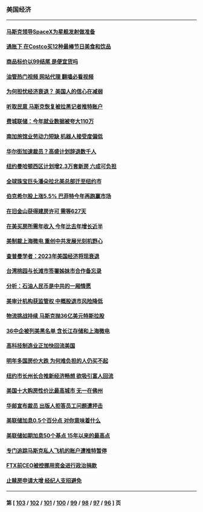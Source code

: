 ### 美国经济
---
#### [马斯克领导SpaceX为星舰发射做准备](../../pages/ncid1078158/n13887210.md?12190445) 
#### [通胀下 在Costco买12种最棒节日美食和饮品](../../pages/ncid1078158/n13883586.md?12190445) 
#### [商品标价以99结尾 是便宜货吗](../../pages/ncid1078158/n13873439.md?12190445) 
#### [油管热门视频 网站代理 翻墙必看视频](http://138.2.39.72:81/youtube.html?epic-marker?12190445)
#### [为何担忧经济衰退？ 美国人的信心在减弱](../../pages/ncid1078158/n13886868.md?12190445) 
#### [听取民意 马斯克恢复被拉黑记者推特账户](../../pages/ncid1078158/n13886819.md?12190445) 
#### [费城联储：今年就业数据被夸大110万](../../pages/ncid1078158/n13886480.md?12190445) 
#### [南加旅馆业劳动力短缺 机器人接受度偏低](../../pages/ncid1078158/n13886520.md?12190445) 
#### [华尔街加速裁员？高盛计划辞退数千人](../../pages/ncid1078158/n13886418.md?12190445) 
#### [纽约曼哈顿西区计划增2.3万套新房 六成可负担](../../pages/ncid1078158/n13885947.md?12190445) 
#### [全球珠宝巨头潘朵拉北美总部迁至纽约市](../../pages/ncid1078158/n13885934.md?12190445) 
#### [伯克希尔股上涨5.5% 巴菲特今年再跑赢市场](../../pages/ncid1078158/n13885909.md?12190445) 
#### [在旧金山获得建房许可 需等627天](../../pages/ncid1078158/n13885946.md?12190445) 
#### [在美买房所需年收入 今年比去年增长近半](../../pages/ncid1078158/n13885927.md?12190445) 
#### [美制裁上海微电 重创中共发展光刻机野心](../../pages/ncid1078158/n13885811.md?12190445) 
#### [查普曼学者：2023年美国经济将现衰退](../../pages/ncid1078158/n13885864.md?12190445) 
#### [台湾桃园与长滩市签署姊妹市合作备忘录](../../pages/ncid1078158/n13885806.md?12190445) 
#### [分析：石油人民币是中共的一厢情愿](../../pages/ncid1078158/n13885034.md?12190445) 
#### [美审计机构获监管权 中概股退市风险降低](../../pages/ncid1078158/n13885778.md?12190445) 
#### [物流挑战持续 马斯克抛36亿美元特斯拉股](../../pages/ncid1078158/n13885513.md?12190445) 
#### [36中企被列美黑名单 含长江存储和上海微电](../../pages/ncid1078158/n13885591.md?12190445) 
#### [高科技制造业正加快回流美国](../../pages/ncid1078158/n13885631.md?12190445) 
#### [明年多国房价大跌 为何难负担的人仍买不起](../../pages/ncid1078158/n13885536.md?12190445) 
#### [纽约市长州长合推新经济畅想 欲吸引富人回流](../../pages/ncid1078158/n13885152.md?12190445) 
#### [美国十大购房性价比最高城市 无一在佛州](../../pages/ncid1078158/n13885007.md?12190445) 
#### [华邮宣布裁员 出版人拒答员工问题遭抨击](../../pages/ncid1078158/n13884928.md?12190445) 
#### [美联储加息0.5个百分点 对你意味着什么](../../pages/ncid1078158/n13885004.md?12190445) 
#### [美联储如期加息50个基点 15年以来的最高点](../../pages/ncid1078158/n13884902.md?12190445) 
#### [专门追踪马斯克私人飞机的账户遭推特暂停](../../pages/ncid1078158/n13884261.md?12190445) 
#### [FTX前CEO被控挪用资金进行政治捐款](../../pages/ncid1078158/n13884204.md?12190445) 
#### [止赎房申请大增 经纪人支招避免](../../pages/ncid1078158/n13884279.md?12190445) 

---
#### 第 [ [103](./103.md?12190445) / [102](./102.md?12190445) / [101](./101.md?12190445) / [100](./100.md?12190445) / [99](./99.md?12190445) / [98](./98.md?12190445) / [97](./97.md?12190445) / [96](./96.md?12190445) ] 页
